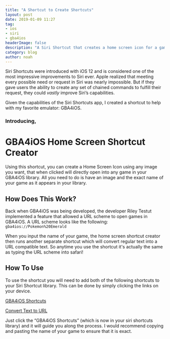 ```yaml
---
title: "A Shortcut to Create Shortcuts"
layout: post
date: 2019-01-09 11:27
tag: 
- ios
- siri
- gba4ios
headerImage: false
description: "A Siri Shortcut that creates a home screen icon for a game in your GBA4iOS library."
category: blog
author: noah
---
```


Siri Shortcuts were introduced with iOS 12 and is considered one of the most impressive improvements to Siri ever. Apple realized that meeting every possible need or request in Siri was nearly impossible. But if they gave users the ability to create any set of chained commands to fulfill their request, they could *vastly* improve Siri’s capabilities.

Given the capabilities of the Siri Shortcuts app, I created a shortcut to help with my favorite emulator: GBA4iOS.

### Introducing,

# GBA4iOS Home Screen Shortcut Creator

Using this shortcut, you can create a Home Screen Icon using any image you want, that when clicked will directly open into any game in your GBA4iOS library. All you need to do is have an image and the exact name of your game as it appears in your library.

## How Does This Work?

Back when GBA4iOS was being developed, the developer Riley Testut implemented a feature that allowed a URL scheme to open games in GBA4iOS. A URL scheme looks like the following: ```gba4ios://Pokemon%20Emerald```

When you input the name of your game, the home screen shortcut creator then runs another separate shortcut which will convert regular text into a URL compatible text. So anytime you use the shortcut it's actually the same as typing the URL scheme into safari!

## How To Use

To use the shortcut you will need to add both of the following shortcuts to your Siri Shortcut library. This can be done by simply clicking the links on your device.

[GBA4iOS Shortcuts](https://www.icloud.com/shortcuts/eab5089ca3fd4faaa910b79eed6735f3)

[Convert Text to URL](https://www.icloud.com/shortcuts/63d051ede25c4d63b3dd31f9f4422039)

Just click the “GBA4iOS Shortcuts” (which is now in your siri shortcuts library) and it will guide you along the process. I would recommend copying and pasting the name of your game to ensure that it is exact.

